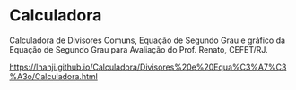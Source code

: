 # Calculadora
Calculadora de Divisores Comuns, Equação de Segundo Grau e gráfico da Equação de Segundo Grau para Avaliação do Prof. Renato, CEFET/RJ.

https://lhanji.github.io/Calculadora/Divisores%20e%20Equa%C3%A7%C3%A3o/Calculadora.html
